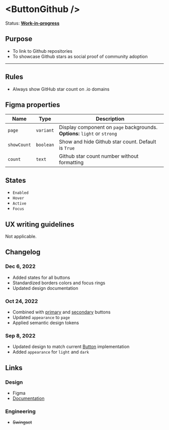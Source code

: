 # \<ButtonGithub />

Status: **[Work-in-progress](/guides/can-i-use#work-in-progress)**

## Purpose

- To link to Github repositories
- To showcase Github stars as social proof of community adoption

---

## Rules

- Always show GitHub star count on .io domains

## Figma properties

| Name        | Type      | Description                                                               |
| ----------- | --------- | ------------------------------------------------------------------------- |
| `page`      | `variant` | Display component on `page` backgrounds. **Options:** `light` or `strong` |
| `showCount` | `boolean` | Show and hide Github star count. Default is `True`                        |
| `count`     | `text`    | Github star count number without formatting                               |

## States

- `Enabled`
- `Hover`
- `Active`
- `Focus`

## UX writing guidelines

Not applicable.

## Changelog

### Dec 6, 2022

- Added states for all buttons
- Standardized borders colors and focus rings
- Updated design documentation

### Oct 24, 2022

- Combined with [primary](/components/button/primary) and [secondary](/components/button/secondary) buttons
- Updated `appearance` to `page`
- Applied semantic design tokens

### Sep 8, 2022

- Updated design to match current [Button](/components/button) implementation
- Added `appearance` for `light` and `dark`

## Links

### Design

- Figma
- [Documentation](/components/button/github)

### Engineering

- ~~Swingset~~
